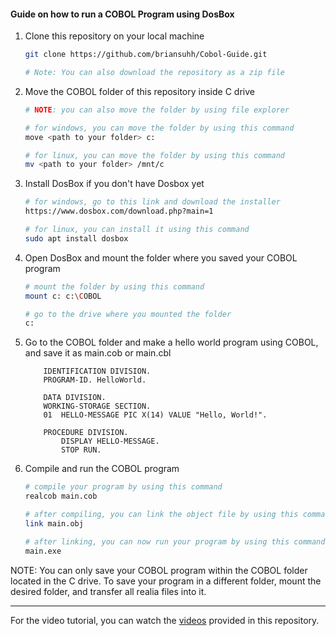 #### Guide on how to run a COBOL Program using DosBox

1. Clone this repository on your local machine
    ```bash
    git clone https://github.com/briansuhh/Cobol-Guide.git

    # Note: You can also download the repository as a zip file
    ```

2. Move the COBOL folder of this repository inside C drive
    ```bash
    # NOTE: you can also move the folder by using file explorer

    # for windows, you can move the folder by using this command
    move <path to your folder> c:

    # for linux, you can move the folder by using this command
    mv <path to your folder> /mnt/c

    
    ```

3. Install DosBox if you don't have Dosbox yet
    ```bash
    # for windows, go to this link and download the installer
    https://www.dosbox.com/download.php?main=1

    # for linux, you can install it using this command
    sudo apt install dosbox
    ```

4. Open DosBox and mount the folder where you saved your COBOL program
    ```bash
    # mount the folder by using this command
    mount c: c:\COBOL

    # go to the drive where you mounted the folder
    c:
    ```

5. Go to the COBOL folder and make a hello world program using COBOL, and save it as main.cob or main.cbl
    ```cobol
        IDENTIFICATION DIVISION.
        PROGRAM-ID. HelloWorld.

        DATA DIVISION.
        WORKING-STORAGE SECTION.
        01  HELLO-MESSAGE PIC X(14) VALUE "Hello, World!".

        PROCEDURE DIVISION.
            DISPLAY HELLO-MESSAGE.                                    
            STOP RUN.
    ```

6. Compile and run the COBOL program
    ```bash
    # compile your program by using this command
    realcob main.cob

    # after compiling, you can link the object file by using this command
    link main.obj

    # after linking, you can now run your program by using this command
    main.exe    
    ```

NOTE: You can only save your COBOL program within the COBOL folder located in the C drive. To save your program in a different folder, mount the desired folder, and transfer all realia files into it.

---
For the video tutorial, you can watch the [videos](assets/videos) provided in this repository.
